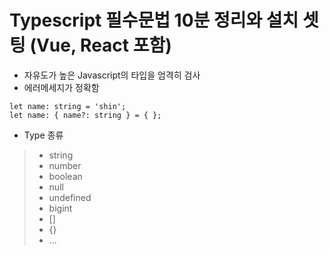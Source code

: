 # Typescript 필수문법 10분 정리와 설치 셋팅 (Vue, React 포함)
- 자유도가 높은 Javascript의 타입을 엄격히 검사
- 에러메세지가 정확함
```
let name: string = 'shin';
let name: { name?: string } = { };
```
- Type 종류
>- string
>- number
>- boolean
>- null
>- undefined
>- bigint
>- []
>- {}
>- ...
